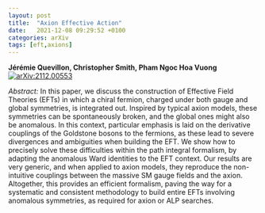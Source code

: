 ```yaml
---
layout: post
title:  "Axion Effective Action"
date:   2021-12-08 09:29:52 +0100
categories: arXiv
tags: [eft,axions]
---
```


 **Jérémie Quevillon, Christopher Smith, Pham Ngoc Hoa Vuong**
[![arXiv:2112.00553](https://img.shields.io/badge/arXiv-2112.00553-00ff00)](https://arxiv.org/abs/2112.00553)

*Abstract:*
In this paper, we discuss the construction of Effective Field Theories (EFTs) in which a chiral fermion, charged under both gauge and global symmetries, is integrated out. Inspired by typical axion models, these symmetries can be spontaneously broken, and the global ones might also be anomalous. In this context, particular emphasis is laid on the derivative couplings of the Goldstone bosons to the fermions, as these lead to severe divergences and ambiguities when building the EFT. We show how to precisely solve these difficulties within the path integral formalism, by adapting the anomalous Ward identities to the EFT context. Our results are very generic, and when applied to axion models, they reproduce the non-intuitive couplings between the massive SM gauge fields and the axion. Altogether, this provides an efficient formalism, paving the way for a systematic and consistent methodology to build entire EFTs involving anomalous symmetries, as required for axion or ALP searches.
